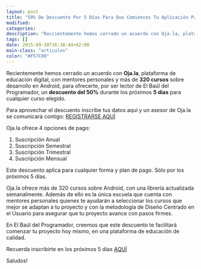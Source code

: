 ```yaml
---
layout: post
title: "50% De Descuento Por 5 Días Para Que Comiences Tu Aplicación Para Android"
modified:
categories:
description: "Reccientemente hemos cerrado un acuerdo con Oja.la, plataforma de educación digital, con mentores personales y más de 320 cursos sobre desarrollo en Android, para ofrecerte, por ser lector de El Baúl del Programador, un descuento del 50% durante los próximos 5 días para cualquier curso elegido."
tags: []
date: 2015-09-30T16:38:44+02:00
main-class: "articulos"
color: "#F57C00"
---
```

Recientemente hemos cerrado un acuerdo con __Oja.la__, plataforma de educación digital, con mentores personales y más de __320 cursos__ sobre desarrollo en Android, para ofrecerte, por ser lector de El Baúl del Programador, un __descuento del 50%__ durante los próximos __5 días__ para cualquier curso elegido.

<!--ad-->

Para aprovechar el descuento inscríbe tus datos aquí y un asesor de Oja.la se comunicará contigo: [REGISTRARSE AQUÍ](https://oja.la/l/bauldelprogramador?utm_source=Comunidad%3AElBauldelProgramador&utm;_medium=Convocatoria&utm;_campaign=24%2F09%2F2015)

Oja.la ofrece 4 opciones de pago:

  1. Suscripción Anual
  2. Suscripción Semestral
  3. Suscripción Trimestral
  4. Suscripción Mensual

Este descuento aplica para cualquier forma y plan de pago. Sólo por los próximos 5 días.


Oja.la ofrece más de 320 cursos sobre Android, con una librería actualizada semanalmente. Además de ello es la única escuela que cuenta con mentores personales quienes te ayudarán a seleccionar los cursos que mejor se adaptan a tu proyecto y con la metodología de Diseño Centrado en el Usuario para asegurar que tu proyecto avance con pasos firmes.

En El Baúl del Programador, creemos que este descuento te facilitará comenzar tu proyecto hoy mismo, en una plataforma de educación de calidad.


Recuerda inscribirte en los próximos 5 días [AQUÍ](https://oja.la/l/bauldelprogramador?utm_source=Comunidad%3AElBauldelProgramador&utm;_medium=Convocatoria&utm;_campaign=24%2F09%2F2015)

Saludos!
